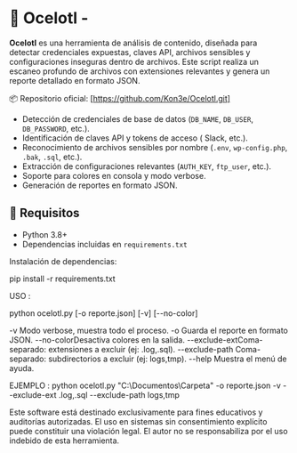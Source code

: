 # 🐆 Ocelotl -

**Ocelotl** es una herramienta de análisis de contenido, diseñada para detectar credenciales expuestas, claves API, archivos sensibles y configuraciones inseguras dentro de archivos. Este script realiza un escaneo profundo de archivos con extensiones relevantes y genera un reporte detallado en formato JSON.

📦 Repositorio oficial: [https://github.com/Kon3e/Ocelotl.git]

- Detección de credenciales de base de datos (`DB_NAME`, `DB_USER`, `DB_PASSWORD`, etc.).
- Identificación de claves API y tokens de acceso ( Slack, etc.).
- Reconocimiento de archivos sensibles por nombre (`.env`, `wp-config.php`, `.bak`, `.sql`, etc.).
- Extracción de configuraciones relevantes (`AUTH_KEY`, `ftp_user`, etc.).
- Soporte para colores en consola y modo verbose.
- Generación de reportes en formato JSON.

## 🧰 Requisitos

- Python 3.8+
- Dependencias incluidas en `requirements.txt`

Instalación de dependencias:


pip install -r requirements.txt

USO :

python ocelotl.py <ruta> [-o reporte.json] [-v] [--no-color]

-v Modo verbose, muestra todo el proceso.
-o <archivo> Guarda el reporte en formato JSON.
--no-colorDesactiva colores en la salida.
--exclude-extComa-separado: extensiones a excluir (ej: .log,.sql).
--exclude-path Coma-separado: subdirectorios a excluir (ej: logs,tmp).
--help Muestra el menú de ayuda.

EJEMPLO : python ocelotl.py "C:\\Documentos\\Carpeta" -o reporte.json -v --exclude-ext .log,.sql --exclude-path logs,tmp

Este software está destinado exclusivamente para fines educativos y auditorías autorizadas. El uso en sistemas sin consentimiento explícito puede constituir una violación legal. El autor no se responsabiliza por el uso indebido de esta herramienta.
